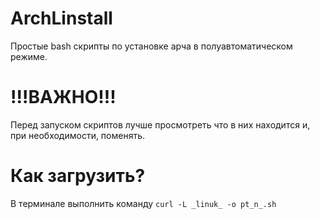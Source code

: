 # ArchLinstall
Простые bash скрипты по установке арча в полуавтоматическом режиме.

# !!!ВАЖНО!!!
Перед запуском скриптов лучше просмотреть что в них находится и, при необходимости, поменять.

# Как загрузить?
В терминале выполнить команду `curl -L _linuk_ -o pt_n_.sh`
